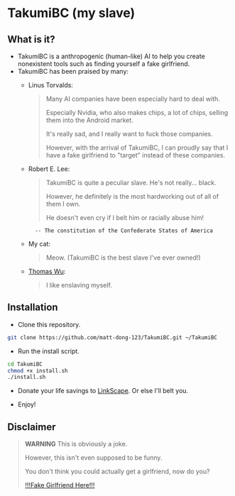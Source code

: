 # TakumiBC (my slave)

## What is it?

- TakumiBC is a anthropogenic (human-like) AI to help you create nonexistent tools such as finding yourself a fake girlfriend.
- TakumiBC has been praised by many:
    - Linus Torvalds:
        > Many AI companies have been especially hard to deal with.
        >
        > Especially Nvidia, who also makes chips, a lot of chips, selling them into the Android market.
        >
        > It's really sad, and I really want to fuck those companies.
        >
        > However, with the arrival of TakumiBC, I can proudly say that I have a fake girlfriend to "target" instead of these companies.
    - Robert E. Lee:
        > TakumiBC is quite a peculiar slave. He's not really... black.
        >
        > However, he definitely is the most hardworking out of all of them I own.
        >
        > He doesn't even cry if I belt him or racially abuse him!

            -- The constitution of the Confederate States of America
    - My cat:
        > Meow.
        > (TakumiBC is the best slave I've ever owned!)
    - [Thomas Wu](https://github.com/TakumiBC):
        > I like enslaving myself.

## Installation

- Clone this repository.

```sh
git clone https://github.com/matt-dong-123/TakumiBC.git ~/TakumiBC
```

- Run the install script.

```sh
cd TakumiBC
chmod +x install.sh
./install.sh
```

- Donate your life savings to [LinkScape](https://linkscape.app). Or else I'll belt you.

- Enjoy!

## Disclaimer
> **WARNING**
> This is obviously a joke.
>
> However, this isn't even supposed to be funny.
>
> You don't think you could actually get a girlfriend, now do you?
>
> [!!!Fake Girlfriend Here!!!](https://github.com/LinkscapeOfficial/FakeGirlfriend)
